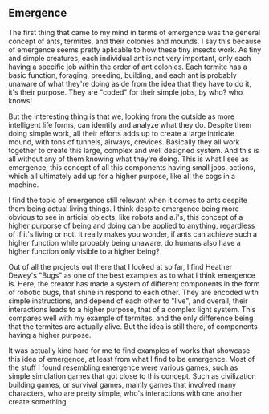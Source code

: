 ## Emergence

The first thing that came to my mind in terms of emergence was the general concept of ants, termites, and their colonies and mounds. I say this because of emergence seems pretty aplicable to how these tiny insects work. As tiny and simple creatures, each individual ant is not very important, only each having a specific job within the order of ant colonies. Each termite has a basic function, foraging, breeding, building, and each ant is probably unaware of what they're doing aside from the idea that they have to do it, it's their purpose. They are "coded" for their simple jobs, by who? who knows! 

But the interesting thing is that we, looking from the outside as more intelligent life forms, can identify and analyze what they do. Despite them doing simple work, all their efforts adds up to create a large intricate mound, with tons of tunnels, airways, crevices. Basically they all work together to create this large, complex and well designed system. And this is all without any of them knowing what they're doing. This is what I see as emergence, this concept of all this components having small jobs, actions, which all ultimately add up for a higher purpose, like all the cogs in a machine.

I find the topic of emergence still relevant when it comes to ants despite them being actual living things. I think despite emergence being more obvious to see in articial objects, like robots and a.i's, this concept of a higher purporse of being and doing can be applied to anything, regardless of if it's living or not. It really makes you wonder, if ants can achieve such a higher function while probably being unaware, do humans also have a higher function only visible to a higher being?


Out of all the projects out there that I looked at so far, I find Heather Dewey's "Bugs" as one of the best examples as to what I think emergence is. Here, the creator has made a system of different components in the form of robotic bugs, that shine in respond to each other. They are encoded with simple instructions, and depend of each other to "live", and overall, their interactions leads to a higher purpose, that of a complex light system. This compares well with my example of termites, and the only difference being that the termites are actually alive. But the idea is still there, of components having a higher purpose.


It was actually kind hard for me to find examples of works that showcase this idea of emergence, at least from what I find to be emergence. Most of the stuff I found resembling emergence were various games, such as simple simulation games that got close to this concept. Such as civilization building games, or survival games, mainly games that involved many characters, who are pretty simple, who's interactions with one another create something.



